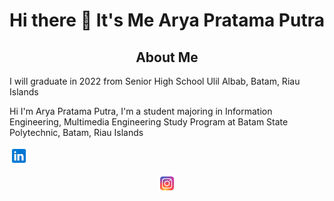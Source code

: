 <h1 align="center">Hi there 👋 It's Me Arya Pratama Putra</h1>

<!--
**AryaPratamaPutra-10/AryaPratamaPutra-10** is a ✨ _special_ ✨ repository because its `README.md` (this file) appears on your GitHub profile.

Here are some ideas to get you started:

- 🔭 I’m currently working on ...
- 🌱 I’m currently learning **at Batam State Polytechnic**
- 👯 I’m looking to collaborate on ...
- 🤔 I’m looking for help with ...
- 💬 Ask me about ...
- 📫 How to reach me: **aryaaja6104@gmail.com**
- 😄 Pronouns: ...
- ⚡ Fun fact: ...
-->

<h2 align="center">About Me</h2>

<p1 align="center">I will graduate in 2022 from Senior High School Ulil Albab, Batam, Riau Islands </p1>

<p2 align="center">Hi I'm Arya Pratama Putra, I'm a student majoring in Information Engineering, Multimedia Engineering Study Program at Batam State Polytechnic, Batam, Riau Islands </p2>



<a href="https://www.linkedin.com/in/arya-pratama-putra-910772250/" target="blank"><img align="center" src="LinkeidnIcon.png" height="30" width="30" /> </a>

<p align="center">
<a href="https://www.instagram.com/aryapratamaaputra?igsh=MW93M3Vtbjc5c3k5Zg%3D%3D&utm_source=qr" target="blank"><img align="center" src="InstagramIcon.png" height="30" width="30" /> </a>
</p>